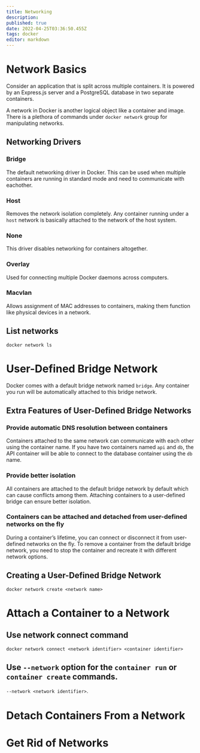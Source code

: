 ```yaml
---
title: Networking
description: 
published: true
date: 2022-04-25T03:36:50.455Z
tags: docker
editor: markdown
---
```


# Network Basics
Consider an application that is split across multiple containers. 
It is powered by an Express.js server and a PostgreSQL database in two separate containers.

A network in Docker is another logical object like a container and image. There is a plethora of commands under `docker network` group for manipulating networks.
## Networking Drivers
### Bridge
The default networking driver in Docker. This can be used when multiple containers are running in standard mode and need to communicate with eachother. 
### Host 
Removes the network isolation completely. Any container running under a `host` network is basically attached to the network of the host system.
### None
This driver disables networking for containers altogether.
### Overlay
Used for connecting multiple Docker daemons across computers.
### Macvlan
Allows assignment of MAC addresses to containers, making them function like physical devices in a network.
## List networks
`docker network ls`
# User-Defined Bridge Network
Docker comes with a default bridge network named `bridge`. Any container you run will be automatically attached to this bridge network. 
## Extra Features of User-Defined Bridge Networks
### Provide automatic DNS resolution between containers
Containers attached to the same network can communicate with each other using the container name. If you have two containers named `api` and `db`, the API container will be able to connect to the database container using the `db` name. 
### Provide better isolation
All containers are attached to the default bridge network by default which can cause conflicts among them. Attaching containers to a user-defined bridge can ensure better isolation. 
### Containers can be attached and detached from user-defined networks on the fly
During a container’s lifetime, you can connect or disconnect it from user-defined networks on the fly. To remove a container from the default bridge network, you need to stop the container and recreate it with different network options.
## Creating a User-Defined Bridge Network
`docker network create <network name>`
# Attach a Container to a Network
## Use network connect command
`docker network connect <network identifier> <container identifier>`
## Use `--network` option for the `container run` or `container create` commands.
`--network <network identifier>`.
# Detach Containers From a Network
# Get Rid of Networks 